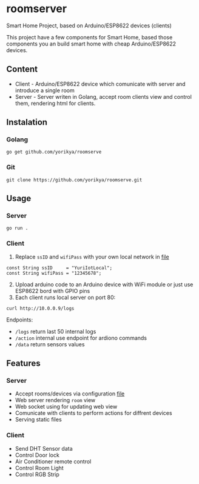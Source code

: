 # roomserver
Smart Home Project, based on Arduino/ESP8622 devices (clients)

This project have a few components for Smart Home, based those components you an build smart home with cheap Arduino/ESP8622 
devices.

## Content
* Client - Arduino/ESP8622 device which comunicate with server and introduce a single room
* Server - Server writen in Golang, accept room clients view and control them, rendering html for clients. 

## Instalation
### Golang
```
go get github.com/yorikya/roomserve
```
### Git 
```
git clone https://github.com/yorikya/roomserve.git
```

## Usage
### Server
```
go run .
```

### Client
1. Replace `ssID` and `wifiPass` with your own local network in [file](ardiono/room1/esp8622main.ino)
```
const String ssID     = "YuriIotLocal";         
const String wifiPass = "12345678";
```
2. Upload arduino code to an Arduino device with WiFi module or just use ESP8622 bord with GPIO pins
3. Each client runs local server on port 80:
```
curl http://10.0.0.9/logs 
```
Endpoints:
* `/logs` return last 50 internal logs
* `/action` internal use endpoint for ardiono commands
* `/data` return sensors values
 
## Features
### Server
* Accept rooms/devices via configuration [file](config/rooms.json)
* Web server rendering `room` view
* Web socket using for updating web view
* Comunicate with clients to perform actions for diffrent devices 
* Serving static files 

### Client
* Send DHT Sensor data
* Control Door lock
* Air Conditioner remote control
* Control Room Light
* Control RGB Strip 



